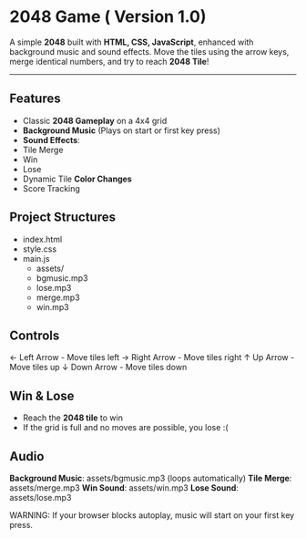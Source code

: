 # 2048 Game ( Version 1.0)

A simple **2048** built with **HTML, CSS, JavaScript**, enhanced with background music and sound effects.
Move the tiles using the arrow keys, merge identical numbers, and try to reach **2048 Tile**!

-----------------------------------------------------------------------------------------------------------

## Features
- Classic **2048 Gameplay** on a 4x4 grid
- **Background Music** (Plays on start or first key press)
- **Sound Effects**:
- Tile Merge
- Win
- Lose
- Dynamic Tile **Color Changes**
- Score Tracking

## Project Structures
- index.html
- style.css
- main.js
     - assets/
     - bgmusic.mp3
     - lose.mp3
     - merge.mp3
     - win.mp3
 
## Controls
← Left Arrow - Move tiles left
→ Right Arrow - Move tiles right
↑ Up Arrow - Move tiles up
↓ Down Arrow - Move tiles down

## Win & Lose
- Reach the **2048 tile** to win
- If the grid is full and no moves are possible, you lose :(

## Audio
**Background Music**: assets/bgmusic.mp3 (loops automatically)
**Tile Merge**: assets/merge.mp3
**Win Sound**: assets/win.mp3
**Lose Sound**: assets/lose.mp3

WARNING: If your browser blocks autoplay, music will start on your first key press.

